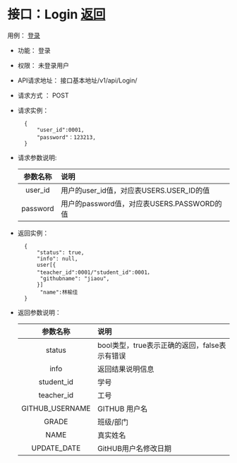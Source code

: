 # 接口：Login  [返回](../Readme.md)
用例： [登录](../用例/登录.md)

- 功能：
    登录

- 权限：
    未登录用户

- API请求地址：
    接口基本地址/v1/api/Login/

- 请求方式 ：
    POST

- 请求实例：

        {
            "user_id":0001,
            "password"：123213,
        }

- 请求参数说明:

  |参数名称|说明|
  |:---------:|:--------------------------------------------------------|
  |user_id|用户的user_id值，对应表USERS.USER_ID的值|
  |password|用户的password值，对应表USERS.PASSWORD的值|

- 返回实例：

        {
            "status": true,
            "info": null,
            user[{
            "teacher_id":0001/"student_id":0001，
             "githubname": "jiaou",
            }]
             "name":林榆佳
        }

- 返回参数说明：

  |参数名称|说明|
  |:---------:|:--------------------------------------------------------|
  |status|bool类型，true表示正确的返回，false表示有错误|
  |info|返回结果说明信息|
  |student_id|学号|
  |teacher_id|工号|
  |GITHUB_USERNAME|GITHUB 用户名|
  |GRADE|班级/部门|
  |NAME|真实姓名|
  |UPDATE_DATE|GitHUB用户名修改日期|
